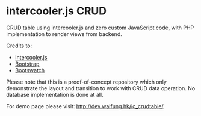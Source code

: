 # intercooler.js CRUD

CRUD table using intercooler.js and zero custom JavaScript code, with PHP implementation to render views from backend.

Credits to: 
* [intercooler.js](http://intercoolerjs.org/)
* [Bootstrap](http://getbootstrap.com/)
* [Bootswatch](http://bootswatch.com/)

Please note that this is a proof-of-concept repository which only demonstrate the layout and transition to work with CRUD data operation. No database implementation is done at all. 

For demo page please visit: http://dev.waifung.hk/ic_crudtable/